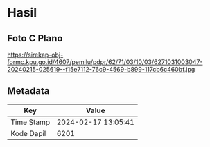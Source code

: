 # Hasil

## Foto C Plano

https://sirekap-obj-formc.kpu.go.id/4607/pemilu/pdpr/62/71/03/10/03/6271031003047-20240215-025619--f15e7112-76c9-4569-b899-117cb6c460bf.jpg


## Metadata

| Key        | Value               |
| ---------- | ------------------- |
| Time Stamp | 2024-02-17 13:05:41 |
| Kode Dapil | 6201                |



